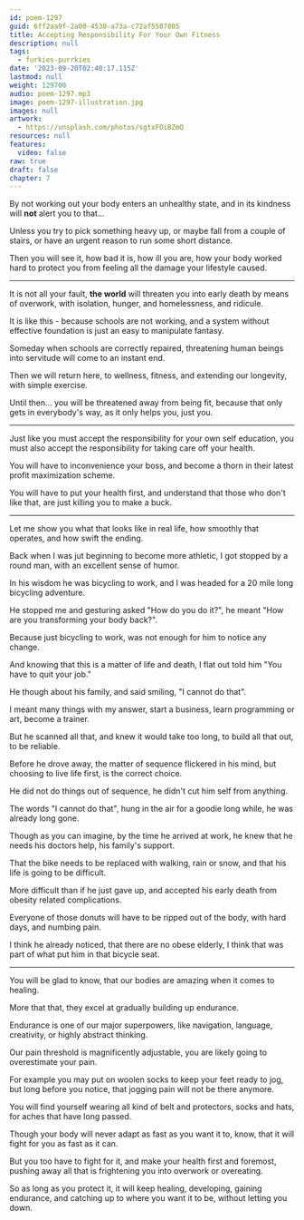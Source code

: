 ```yaml
---
id: poem-1297
guid: 6ff2aa9f-2a00-4530-a73a-c72af5507805
title: Accepting Responsibility For Your Own Fitness
description: null
tags:
  - furkies-purrkies
date: '2023-09-20T02:40:17.115Z'
lastmod: null
weight: 129700
audio: poem-1297.mp3
image: poem-1297-illustration.jpg
images: null
artwork:
  - https://unsplash.com/photos/sgtxFOiBZmQ
resources: null
features:
  video: false
raw: true
draft: false
chapter: 7
---
```


By not working out your body enters an unhealthy state,
and in its kindness will __not__ alert you to that...

Unless you try to pick something heavy up, or maybe fall from a couple of stairs,
or have an urgent reason to run some short distance.

Then you will see it, how bad it is, how ill you are,
how your body worked hard to protect you from feeling all the damage your lifestyle caused.

---

It is not all your fault, __the world__ will threaten you into early death by means of overwork,
with isolation, hunger, and homelessness, and ridicule.

It is like this - because schools are not working,
and a system without effective foundation is just an easy to manipulate fantasy.

Someday when schools are correctly repaired,
threatening human beings into servitude will come to an instant end.

Then we will return here, to wellness, fitness,
and extending our longevity, with simple exercise.

Until then... you will be threatened away from being fit,
because that only gets in everybody's way, as it only helps you, just you.

---

Just like you must accept the responsibility for your own self education,
you must also accept the responsibility for taking care off your health.

You will have to inconvenience your boss,
and become a thorn in their latest profit maximization scheme.

You will have to put your health first,
and understand that those who don't like that, are just killing you to make a buck.

---

Let me show you what that looks like in real life,
how smoothly that operates, and how swift the ending.

Back when I was jut beginning to become more athletic,
I got stopped by a round man, with an excellent sense of humor.

In his wisdom he was bicycling to work,
and I was headed for a 20 mile long bicycling adventure.

He stopped me and gesturing asked "How do you do it?",
he meant "How are you transforming your body back?".

Because just bicycling to work,
was not enough for him to notice any change.

And knowing that this is a matter of life and death,
I flat out told him "You have to quit your job."

He though about his family, and said smiling,
"I cannot do that".

I meant many things with my answer,
start a business, learn programming or art, become a trainer.

But he scanned all that, and knew it would take too long,
to build all that out, to be reliable.

Before he drove away, the matter of sequence flickered in his mind,
but choosing to live life first, is the correct choice.

He did not do things out of sequence,
he didn't cut him self from anything.

The words "I cannot do that",
hung in the air for a goodie long while, he was already long gone.

Though as you can imagine, by the time he arrived at work,
he knew that he needs his doctors help, his family's support.

That the bike needs to be replaced with walking,
rain or snow, and that his life is going to be difficult.

More difficult than if he just gave up,
and accepted his early death from obesity related complications.

Everyone of those donuts will have to be ripped out of the body,
with hard days, and numbing pain.

I think he already noticed, that there are no obese elderly,
I think that was part of what put him in that bicycle seat.

---

You will be glad to know,
that our bodies are amazing when it comes to healing.

More that that,
they excel at gradually building up endurance.

Endurance is one of our major superpowers,
like navigation, language, creativity, or highly abstract thinking.

Our pain threshold is magnificently adjustable,
you are likely going to overestimate your pain.

For example you may put on woolen socks to keep your feet ready to jog,
but long before you notice, that jogging pain will not be there anymore.

You will find yourself wearing all kind of belt and protectors, socks and hats,
for aches that have long passed.

Though your body will never adapt as fast as you want it to,
know, that it will fight for you as fast as it can.

But you too have to fight for it,
and make your health first and foremost, pushing away all that is frightening you into overwork or overeating.

So as long as you protect it, it will keep healing, developing, gaining endurance,
and catching up to where you want it to be, without letting you down.
